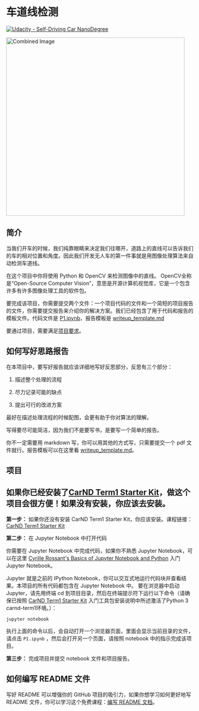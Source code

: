 # **车道线检测** 
[![Udacity - Self-Driving Car NanoDegree](https://s3.amazonaws.com/udacity-sdc/github/shield-carnd.svg)](http://www.udacity.com/drive)

<img src="examples/laneLines_thirdPass.jpg" width="480" alt="Combined Image" />

简介
---

当我们开车的时候，我们纯靠眼睛来决定我们往哪开，道路上的直线可以告诉我们的车的相对位置和角度。因此我们开发无人车的第一件事就是用图像处理算法来自动检测车道线。

在这个项目中你将使用 Python 和 OpenCV 来检测图像中的直线。 OpenCV全称是“Open-Source Computer Vision”，意思是开源计算机视觉库，它是一个包含许多有许多图像处理工具的软件包。

要完成该项目，你需要提交两个文件：一个项目代码的文件和一个简短的项目报告的文件，你需要提交报告来介绍你的解决方案。我们已经包含了用于代码和报告的模板文件。代码文件是 [P1.ipynb](P1.ipynb)，报告模板是 [writeup_template.md](writeup_template.md)

要通过项目，需要满足[项目要求](https://review.udacity.com/#!/rubrics/322/view)。

如何写好思路报告
---
在本项目中，要写好报告就应该详细地写好反思部分，反思有三个部分：

1. 描述整个处理的流程

2. 尽力记录可能的缺点

3. 提出可行的改进方案

最好在描述处理流程的时候配图，会更有助于你对算法的理解。

写得要尽可能简洁，因为我们不是要写书，是要写一个简单的报告。

你不一定需要用 markdown 写，你可以用其他的方式写，只需要提交一个 pdf 文件就行。报告模板可以在这里看 [writeup_template.md](writeup_template.md)。

项目
---

## 如果你已经安装了[CarND Term1 Starter Kit](https://github.com/nd013/CarND-Term1-Starter-Kit)，做这个项目会很方便！如果没有安装，你应该去安装。

**第一步：** 如果你还没有安装 CarND Term1 Starter Kit，你应该安装。课程链接：[CarND Term1 Starter Kit](https://classroom.udacity.com/nanodegrees/nd013/parts/fbf77062-5703-404e-b60c-95b78b2f3f9e/modules/83ec35ee-1e02-48a5-bdb7-d244bd47c2dc/lessons/8c82408b-a217-4d09-b81d-1bda4c6380ef/concepts/4f1870e0-3849-43e4-b670-12e6f2d4b7a7)

**第二步：** 在 Jupyter Notebook 中打开代码

你需要在 Jupyter Notebook 中完成代码，如果你不熟悉 Jupyter Notebook，可以在这里 [Cyrille Rossant's Basics of Jupyter Notebook and Python](https://www.packtpub.com/books/content/basics-jupyter-notebook-and-python) 入门 Jupyter Notebook。

Jupyter 就是之前的 IPython Notebook，你可以交互式地运行代码块并查看结果。本项目的所有代码都包含在 Jupyter Notebook 中。 要在浏览器中启动 Jupyter，请先用终端 cd 到项目目录，然后在终端提示符下运行以下命令（请确保已按照 [CarND Term1 Starter Kit](https://github.com/nd013/CarND-Term1-Starter-Kit) 入门工具包安装说明中所述激活了Python 3 carnd-term1环境。）：

`jupyter notebook`

执行上面的命令以后，会自动打开一个浏览器页面，里面会显示当前目录的文件，请点击 `P1.ipynb` ，然后会打开另一个页面，请按照 notebook 中的指示完成该项目。

**第三步：** 完成项目并提交 notebook 文件和项目报告。

## 如何编写 README 文件

写好 README 可以增强你的 GitHub 项目的吸引力，如果你想学习如何更好地写 README 文件，你可以学习这个免费课程：[编写 README 文档](https://www.udacity.com/course/writing-readmes--ud777)。


